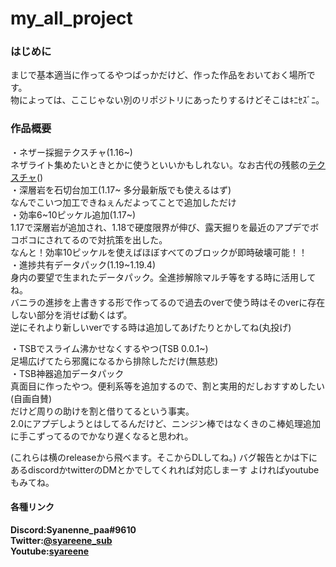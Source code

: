 # my_all_project

### はじめに
まじで基本適当に作ってるやつばっかだけど、作った作品をおいておく場所です。  
物によっては、ここじゃない別のリポジトリにあったりするけどそこはｷﾆｾｽﾞﾆ。  

### 作品概要

・ネザー採掘テクスチャ(1.16~)  
ネザライト集めたいときとかに使うといいかもしれない。なお古代の残骸の[テクスチャ](https://cdn.discordapp.com/attachments/782211762488344596/923581341457580082/thinking_paa_migi.png)()  
・深層岩を石切台加工(1.17~ 多分最新版でも使えるはず)  
なんでこいつ加工できねぇんだよってことで追加しただけ  
・効率6~10ピッケル追加(1.17~)  
1.17で深層岩が追加され、1.18で硬度限界が伸び、露天掘りを最近のアプデでボコボコにされてるので対抗策を出した。  
なんと！効率10ピッケルを使えばほぼすべてのブロックが即時破壊可能！！  
・進捗共有データパック(1.19~1.19.4)  
身内の要望で生まれたデータパック。全進捗解除マルチ等をする時に活用してね。  
バニラの進捗を上書きする形で作ってるので過去のverで使う時はそのverに存在しない部分を消せば動くはず。  
逆にそれより新しいverでする時は追加してあげたりとかしてね(丸投げ)  

・TSBでスライム沸かせなくするやつ(TSB 0.0.1~)  
足場広げてたら邪魔になるから排除しただけ(無慈悲)  
・TSB神器追加データパック  
真面目に作ったやつ。便利系等を追加するので、割と実用的だしおすすめしたい(自画自賛)  
だけど周りの助けを割と借りてるという事実。  
2.0にアプデしようとはしてるんだけど、ニンジン棒ではなくきのこ棒処理追加に手こずってるのでかなり遅くなると思われ。  

(これらは横のreleaseから飛べます。そこからDLしてね。)
バグ報告とかは下にあるdiscordかtwitterのDMとかでしてくれれば対応しまーす
よければyoutubeもみてね。

#### 各種リンク
**Discord:Syanenne_paa#9610**  
**Twitter:[@syareene_sub](https://twitter.com/syareene_sub)**  
**Youtube:[syareene](https://www.youtube.com/channel/UCEkrurmdo7i-JOxKAMMcyTg)**  

